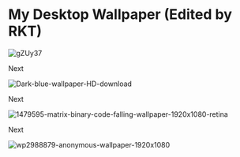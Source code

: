 # My Desktop Wallpaper (Edited by RKT)

![gZUy37](https://user-images.githubusercontent.com/69615463/101783660-874e9b00-3b20-11eb-8250-1c0b3fc64918.png)

Next

![Dark-blue-wallpaper-HD-download](https://user-images.githubusercontent.com/69615463/101900162-056c7980-3bd5-11eb-94b2-b02ee72c3dd8.png)

Next

![1479595-matrix-binary-code-falling-wallpaper-1920x1080-retina](https://user-images.githubusercontent.com/69615463/101904806-6d728e00-3bdc-11eb-8bed-643489c67f43.png)

Next

![wp2988879-anonymous-wallpaper-1920x1080](https://user-images.githubusercontent.com/69615463/101981949-6ad46f00-3c96-11eb-9958-789f5140acc1.png)
